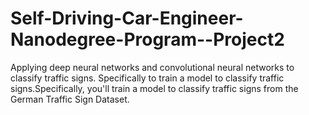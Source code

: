 # Self-Driving-Car-Engineer-Nanodegree-Program--Project2
Applying deep neural networks and convolutional neural networks to classify traffic signs. Specifically to train a model to classify traffic signs.Specifically, you'll train a model to classify traffic signs from the German Traffic Sign Dataset.

